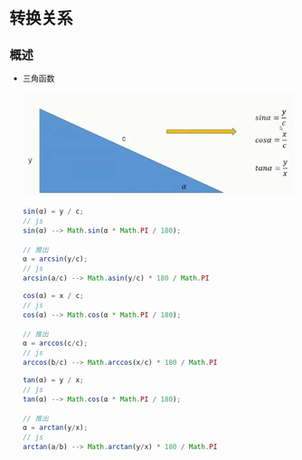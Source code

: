 # 转换关系

## 概述

+ 三角函数

  ![alt text](images/三角函数3.png)

  ```js
  sin(α) = y / c;
  // js
  sin(α) --> Math.sin(α * Math.PI / 180);

  // 推出
  α = arcsin(y/c);
  // js
  arcsin(a/c) --> Math.asin(y/c) * 180 / Math.PI
  ```

  ```js
  cos(α) = x / c;
  // js
  cos(α) --> Math.cos(α * Math.PI / 180);

  // 推出
  α = arccos(c/c);
  // js
  arccos(b/c) --> Math.arccos(x/c) * 180 / Math.PI
  ```

  ```js
  tan(α) = y / x;
  // js
  tan(α) --> Math.cos(α * Math.PI / 180);

  // 推出
  α = arctan(y/x);
  // js
  arctan(a/b) --> Math.arctan(y/x) * 180 / Math.PI
  ```
